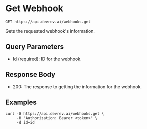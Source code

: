 # Get Webhook

```http
GET https://api.devrev.ai/webhooks.get
```

Gets the requested webhook's information.



## Query Parameters

- Id (required): ID for the webhook.

## Response Body

- 200: The response to getting the information for the webhook.

## Examples

```shell
curl -G https://api.devrev.ai/webhooks.get \
     -H "Authorization: Bearer <token>" \
     -d id=id
```